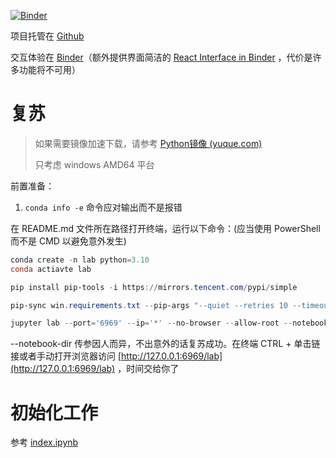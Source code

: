[![Binder](https://mybinder.org/badge_logo.svg)](https://mybinder.org/v2/gh/Soltus/jlab-study-2023/main)

项目托管在 [Github](https://github.com/Soltus/jlab-study-2023)

交互体验在 [Binder](https://mybinder.org/v2/gh/Soltus/jlab-study-2023/main)（额外提供界面简洁的 [React Interface in Binder](https://mybinder.org/v2/gh/Soltus/jlab-study-2023/main?urlpath=nteract) ，代价是许多功能将不可用）

# 复苏

> 如果需要镜像加速下载，请参考 [Python镜像 (yuque.com)](https://www.yuque.com/cnbc/py3/image)
>
> 只考虑 windows AMD64 平台

前置准备：

1. `conda info -e` 命令应对输出而不是报错

在 README.md 文件所在路径打开终端，运行以下命令：(应当使用 PowerShell 而不是 CMD 以避免意外发生)

```powershell
conda create -n lab python=3.10
conda actiavte lab
```

```powershell
pip install pip-tools -i https://mirrors.tencent.com/pypi/simple
```

```powershell
pip-sync win.requirements.txt --pip-args "--quiet --retries 10 --timeout 30"
```

```powershell
jupyter lab --port='6969' --ip='*' --no-browser --allow-root --notebook-dir='D:\\TEMP\\jlab\\notebook'
```

--notebook-dir 传参因人而异，不出意外的话复苏成功。在终端 CTRL + 单击链接或者手动打开浏览器访问 [http://127.0.0.1:6969/lab](http://127.0.0.1:6969/lab) ，时间交给你了

# 初始化工作

参考 [index.ipynb](https://github.com/Soltus/jlab-study-2023/blob/main/index.ipynb)
